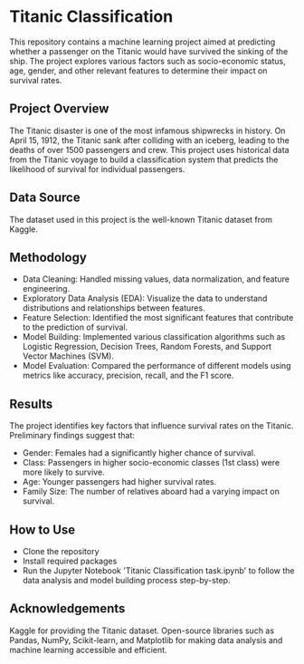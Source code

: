 # Titanic Classification
This repository contains a machine learning project aimed at predicting whether a passenger on the Titanic would have survived the sinking of the ship. The project explores various factors such as socio-economic status, age, gender, and other relevant features to determine their impact on survival rates.

## Project Overview
The Titanic disaster is one of the most infamous shipwrecks in history. On April 15, 1912, the Titanic sank after colliding with an iceberg, leading to the deaths of over 1500 passengers and crew. This project uses historical data from the Titanic voyage to build a classification system that predicts the likelihood of survival for individual passengers.

## Data Source
The dataset used in this project is the well-known Titanic dataset from Kaggle. 

## Methodology
- Data Cleaning: Handled missing values, data normalization, and feature engineering.
- Exploratory Data Analysis (EDA): Visualize the data to understand distributions and relationships between features.
- Feature Selection: Identified the most significant features that contribute to the prediction of survival.
- Model Building: Implemented various classification algorithms such as Logistic Regression, Decision Trees, Random Forests, and Support Vector Machines (SVM).
- Model Evaluation: Compared the performance of different models using metrics like accuracy, precision, recall, and the F1 score.

## Results
The project identifies key factors that influence survival rates on the Titanic. Preliminary findings suggest that:
- Gender: Females had a significantly higher chance of survival.
- Class: Passengers in higher socio-economic classes (1st class) were more likely to survive.
- Age: Younger passengers had higher survival rates.
- Family Size: The number of relatives aboard had a varying impact on survival.

## How to Use
- Clone the repository
- Install required packages
- Run the Jupyter Notebook 'Titanic Classification task.ipynb' to follow the data analysis and model building process step-by-step.

## Acknowledgements
Kaggle for providing the Titanic dataset.
Open-source libraries such as Pandas, NumPy, Scikit-learn, and Matplotlib for making data analysis and machine learning accessible and efficient.
